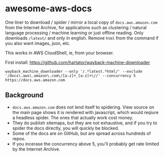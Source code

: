 # awesome-aws-docs
One liner to download / spider / mirror a local copy of `docs.aws.amazon.com` from the Internet Archive, for applications such as clustering / natural language processing / machine learning or just offline reading. Only downloads `/latest/` and only in english. Remove `html` from the command if you also want images, json, etc.

This works in AWS CloudShell, ie, from your browser.

First install: https://github.com/hartator/wayback-machine-downloader

`wayback_machine_downloader --only '/.*latest.*html/' --exclude '/docs\.aws\.amazon\.com\/[a-z]+_[a-z]+\//' --concurrency 5 https://docs.aws.amazon.com`

## Background

- `docs.aws.amazon.com` does not lend itself to spidering. View source on the main page shows it is rendered with javascript, which would reqiure a headless spider. The ones that actually work cost money.
- They do publish sitemaps, but they are not exhaustive, and if you try to spider the docs directly, you will quickly be blocked.
- Some of the docs are on GitHub, but are spread across hundreds of repos.
- If you incerase the concurrency above 5, you'll probably get rate limited by the Internet Archive.
